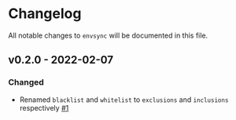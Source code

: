 # Changelog

All notable changes to `envsync` will be documented in this file.

## v0.2.0 - 2022-02-07

### Changed
- Renamed `blacklist` and `whitelist` to `exclusions` and `inclusions` respectively [#1](https://github.com/worksome/envy/pull/1)
